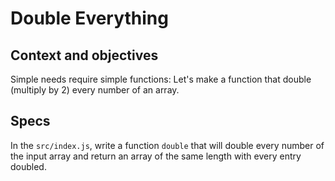# Double Everything

## Context and objectives

Simple needs require simple functions: Let's make a function that double (multiply by 2) every number of an array.

## Specs

In the `src/index.js`, write a function `double` that will double every number of the input array and return an array of the same length with every entry doubled.
